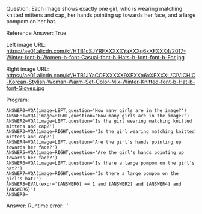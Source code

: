 Question: Each image shows exactly one girl, who is wearing matching knitted mittens and cap, her hands pointing up towards her face, and a large pompom on her hat.

Reference Answer: True

Left image URL: https://ae01.alicdn.com/kf/HTB1cSJYRFXXXXXYaXXXq6xXFXXX4/2017-Winter-font-b-Women-b-font-Casual-font-b-Hats-b-font-font-b-For.jpg

Right image URL: https://ae01.alicdn.com/kf/HTB1JYaCOFXXXXX9XFXXq6xXFXXXL/CIVICHIC-Korean-Stylish-Woman-Warm-Set-Color-Mix-Winter-Knitted-font-b-Hat-b-font-Gloves.jpg

Program:

```
ANSWER0=VQA(image=LEFT,question='How many girls are in the image?')
ANSWER1=VQA(image=RIGHT,question='How many girls are in the image?')
ANSWER2=VQA(image=LEFT,question='Is the girl wearing matching knitted mittens and cap?')
ANSWER3=VQA(image=RIGHT,question='Is the girl wearing matching knitted mittens and cap?')
ANSWER4=VQA(image=LEFT,question='Are the girl's hands pointing up towards her face?')
ANSWER5=VQA(image=RIGHT,question='Are the girl's hands pointing up towards her face?')
ANSWER6=VQA(image=LEFT,question='Is there a large pompom on the girl's hat?')
ANSWER7=VQA(image=RIGHT,question='Is there a large pompom on the girl's hat?')
ANSWER8=EVAL(expr='{ANSWER0} == 1 and {ANSWER2} and {ANSWER4} and {ANSWER6}')
ANSWER9=
```
Answer: Runtime error: ''


